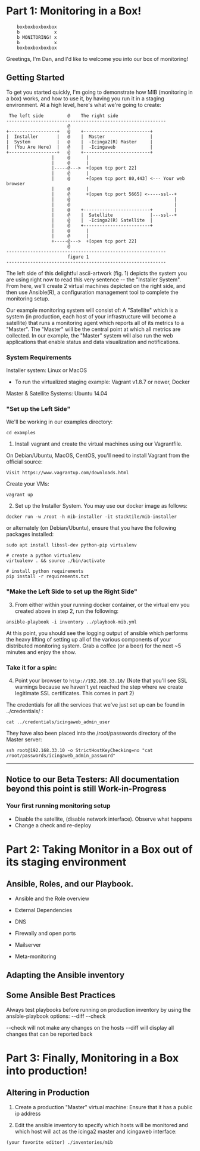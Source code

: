 # Part 1: Monitoring in a Box!

```
    boxboxboxboxbox
    b             x
    b MONITORING! x
    b             x
    boxboxboxboxbox
```

Greetings, I'm Dan, and I'd like to welcome you into our box of monitoring!

## Getting Started

To get you started quickly, I'm going to demonstrate how MIB (monitoring in a
box) works, and how to use it, by having you run it in a staging environment.
At a high level, here's what we're going to create:

```
 The left side         @    The right side
------------------------------------------------------------
                       @
+------------------+   @    +-------------------------+
|  Installer       |   @    |  Master                 |
|  System          |   @    |  -Icinga2(R) Master     |
|  (You Are Here)  |   @    |  -Icingaweb             |
+------------------+   @    +-------------------------+
                 |     @      |
                 |     @      |
                 |-----@--->  +[open tcp port 22]
                 |     @      |
                 |     @      +[open tcp port 80,443] <--- Your web browser
                 |     @      |
                 |     @      +[open tcp port 5665] <-----ssl--+
                 |     @                                       |
                 |     @                                       |
                 |     @    +-------------------------+        |
                 |     @    |  Satellite              |---ssl--+
                 |     @    |  -Icinga2(R) Satellite  |
                 |     @    +-------------------------+
                 |     @      |
                 |     @      |
                 +-----@--->  +[open tcp port 22]
                       @
------------------------------------------------------------
                       figure 1
------------------------------------------------------------
```

The left side of this delightful ascii-artwork (fig. 1) depicts the system you
are using right now to read this very sentence -- the "Installer System". From
here, we'll create 2 virtual machines depicted on the right side, and then use
Ansible(R), a configuration management tool to complete the monitoring setup.

Our example monitoring system will consist of: A "Satellite" which is a system
(in production, each host of your infrastructure will become a satellite) that
runs a monitoring agent which reports all of its metrics to a "Master".  The
"Master" will be the central point at which all metrics are collected. In our
example, the "Master" system will also run the web applications that enable
status and data visualization and notifications.

### System Requirements
Installer system: Linux or MacOS
 - To run the virtualized staging example: Vagrant v1.8.7 or newer, Docker

Master & Satellite Systems: Ubuntu 14.04


### "Set up the Left Side"

We'll be working in our examples directory:

`cd examples`

1) Install vagrant and create the virtual machines using our Vagrantfile.

On Debian/Ubuntu, MacOS, CentOS, you'll need to install Vagrant from the
official source:

`Visit https://www.vagrantup.com/downloads.html`

Create your VMs:

`vagrant up`

2) Set up the Installer System. You may use our docker image as follows:

`docker run -w /root -h mib-installer -it stacktile/mib-installer`

or alternately (on Debian/Ubuntu), ensure that you have the following packages installed:

```
sudo apt install libssl-dev python-pip virtualenv

# create a python virtualenv
virtualenv . && source ./bin/activate

# install python requirements
pip install -r requirements.txt
```

### "Make the Left Side to set up the Right Side"

3) From either within your running docker container, or the virtual env you
created above in step 2, run the following:

`ansible-playbook -i inventory ../playbook-mib.yml`

At this point, you should see the logging output of ansible which performs the
heavy lifting of setting up all of the various components of your distributed
monitoring system. Grab a coffee (or a beer) for the next ~5 minutes and enjoy
the show.

### Take it for a spin:

4) Point your browser to `http://192.168.33.10/` (Note that you'll see SSL
warnings because we haven't yet reached the step where we create legitimate SSL
certificates. This comes in part 2)

The credentials for all the services that we've just set up can be found in ../credentials/ :

`cat ../credentials/icingaweb_admin_user`

They have also been placed into the /root/passwords directory of the Master server:

`ssh root@192.168.33.10 -o StrictHostKeyChecking=no "cat /root/passwords/icingaweb_admin_password"`

--------------------------------------------------------------------------------
Notice to our Beta Testers: All documentation beyond this point is still
Work-in-Progress
--------------------------------------------------------------------------------

### Your first running monitoring setup

- Disable the satellite, (disable network interface). Observe what happens
- Change a check and re-deploy

# Part 2: Taking Monitor in a Box out of its staging environment

## Ansible, Roles, and our Playbook.

- Ansible and the Role overview

- External Dependencies
 - DNS
 - Firewally and open ports
 - Mailserver
 - Meta-monitoring

## Adapting the Ansible inventory

## Some Ansible Best Practices

Always test playbooks before running on production inventory by using the
ansible-playbook options: --diff --check

--check will not make any changes on the hosts
--diff will display all changes that can be reported back

# Part 3: Finally, Monitoring in a Box into production!

## Altering in Production

1) Create a production "Master" virtual machine: Ensure that it has a public ip address

2) Edit the ansible inventory to specify which hosts will be monitored and
which host will act as the icinga2 master and icingaweb interface:

`(your favorite editor) ./inventories/mib`



